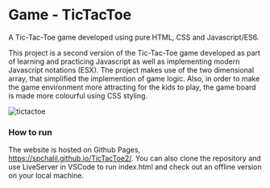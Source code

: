 # Game - TicTacToe

A Tic-Tac-Toe game developed using pure HTML, CSS and Javascript/ES6.
 
This project is a second version of the Tic-Tac-Toe game developed as part of learning and practicing Javascript as well as implementing modern Javascript notations (ESX). 
The project makes use of the two dimensional array, that simplified the implemention of game logic. 
Also, in order to make the game environment more attracting for the kids to play, the game board is made more colourful using CSS styling.

![tictactoe](https://user-images.githubusercontent.com/74065235/109541082-f099d680-7a9d-11eb-8ac7-9aec4e984bd3.png)


### How to run

The website is hosted on Github Pages, https://spchalil.github.io/TicTacToe2/. You can also clone the repository and use LiveServer in VSCode to run index.html and check out an offline version on your local machine.
